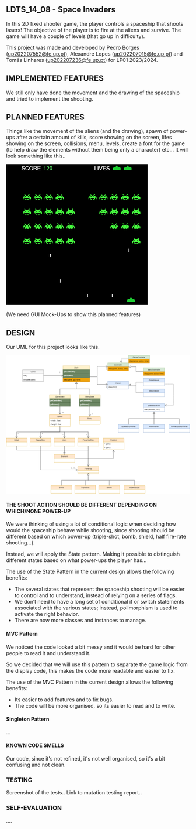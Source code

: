 ## LDTS_14_08 - Space Invaders

In this 2D fixed shooter game, the player controls a spaceship that shoots lasers!
The objective of the player is to fire at the aliens and survive. The game will have a couple of levels (that go up in difficulty).

This project was made and developed by Pedro Borges (up202207552@fe.up.pt), Alexandre Lopes (up202207015@fe.up.pt) and Tomás Linhares (up202207236@fe.up.pt) for LP01 2023/2024.

## IMPLEMENTED FEATURES 

We still only have done the movement and the drawing of the spaceship and tried to implement the shooting.

## PLANNED FEATURES 

Things like the movement of the aliens (and the drawing), spawn of power-ups after a certain amount of kills, score showing on the screen, lifes showing on the screen, collisions, menu,
levels, create a font for the game (to help draw the elements without them being only a character) etc... 
It will look something like this..

![image_of_space_invaders](docs%2Fimage.png)

(We need GUI Mock-Ups to show this planned features)

## DESIGN

Our UML for this project looks like this.

![initial-uml.png](docs%2Finitial-space.png)

#### THE SHOOT ACTION SHOULD BE DIFFERENT DEPENDING ON WHICH/NONE POWER-UP

We were thinking of using a lot of conditional logic when deciding how would the spaceship behave while shooting, since shooting should be different based on which power-up (triple-shot, bomb, shield, half fire-rate shooting...). 

Instead, we will apply the State pattern. Making it possible to distinguish different states based on what power-ups the player has...

The use of the State Pattern in the current design allows the following benefits:

- The several states that represent the spaceship shooting will be easier to control and to understand, instead of relying on a series of flags.
- We don’t need to have a long set of conditional if or switch statements associated with the various states; instead, polimorphism is used to activate the right behavior.
- There are now more classes and instances to manage.


#### MVC Pattern

We noticed the code looked a bit messy and it would be hard for other people to read it and understand it.

So we decided that we will use this pattern to separate the game logic from the display code, this makes the code more readable and easier to fix.


The use of the MVC Pattern in the current design allows the following benefits:

- Its easier to add features and to fix bugs.
- The code will be more organised, so its easier to read and to write.


#### Singleton Pattern


...

#### KNOWN CODE SMELLS 

Our code, since it's not refined, it's not well organised, so it's a bit confusing and not clean. 

### TESTING

Screenshot of the tests..
Link to mutation testing report..

### SELF-EVALUATION

....
